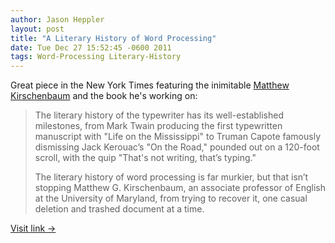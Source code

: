 ```yaml
---
author: Jason Heppler
layout: post
title: "A Literary History of Word Processing"
date: Tue Dec 27 15:52:45 -0600 2011
tags: Word-Processing Literary-History
---
```


Great piece in the New York Times featuring the inimitable <a
href="http://mkirschenbaum.wordpress.com/">Matthew Kirschenbaum</a> and
the book he's working on:

> The literary history of the typewriter has its well-established milestones, from Mark Twain producing the first typewritten manuscript with "Life on the Mississippi" to Truman Capote famously dismissing Jack Kerouac’s "On the Road," pounded out on a 120-foot scroll, with the quip "That's not writing, that’s typing." 
>
> The literary history of word processing is far murkier, but that isn’t stopping Matthew G. Kirschenbaum, an associate professor of English at the University of Maryland, from trying to recover it, one casual deletion and trashed document at a time.

<a href="http://www.nytimes.com/2011/12/26/books/a-literary-history-of-word-processing.html">Visit link →</a>
